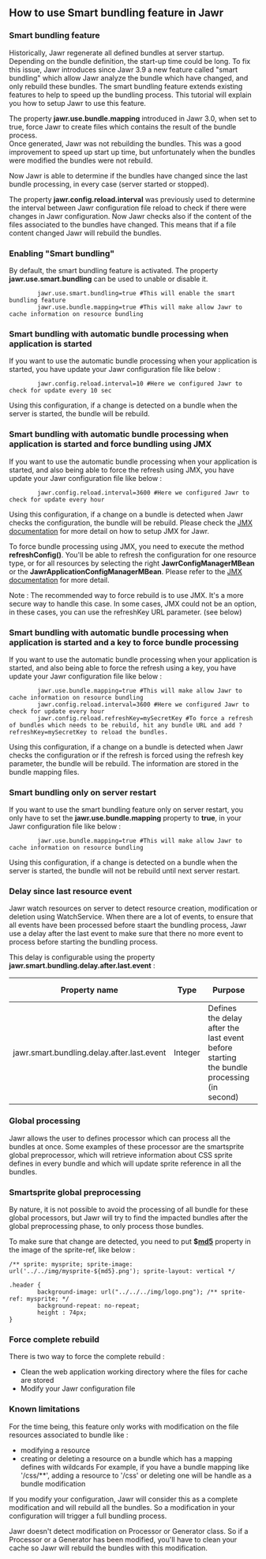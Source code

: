 How to use Smart bundling feature in Jawr
------------

### Smart bundling feature

Historically, Jawr regenerate all defined bundles at server startup.
Depending on the bundle definition, the start-up time could be long. To
fix this issue, Jawr introduces since Jawr 3.9 a new feature called
"smart bundling" which allow Jawr analyze the bundle which have changed,
and only rebuild these bundles. The smart bundling feature extends
existing features to help to speed up the bundling process. This
tutorial will explain you how to setup Jawr to use this feature.

The property **jawr.use.bundle.mapping** introduced in Jawr 3.0, when
set to true, force Jawr to create files which contains the result of the
bundle process.  
Once generated, Jawr was not rebuilding the bundles. This was a good
improvement to speed up start up time, but unfortunately when the
bundles were modified the bundles were not rebuild. 

Now Jawr is able to determine if the bundles have changed since the last
bundle processing, in every case (server started or stopped).

The property **jawr.config.reload.interval** was previously used to
determine the interval between Jawr configuration file reload to check
if there were changes in Jawr configuration. Now Jawr checks also if the
content of the files associated to the bundles have changed. This means
that if a file content changed Jawr will rebuild the bundles.

### Enabling "Smart bundling"

By default, the smart bundling feature is activated. The property
**jawr.use.smart.bundling** can be used to unable or disable it.


            jawr.use.smart.bundling=true #This will enable the smart bundling feature
            jawr.use.bundle.mapping=true #This will make allow Jawr to cache information on resource bundling


### Smart bundling with automatic bundle processing when application is started

If you want to use the automatic bundle processing when your application
is started, you have update your Jawr configuration file like below :

            jawr.config.reload.interval=10 #Here we configured Jawr to check for update every 10 sec

Using this configuration, if a change is detected on a bundle when the
server is started, the bundle will be rebuild.


### Smart bundling with automatic bundle processing when application is started and force bundling using JMX

If you want to use the automatic bundle processing when your application
is started, and also being able to force the refresh using JMX, you have
update your Jawr configuration file like below :

            jawr.config.reload.interval=3600 #Here we configured Jawr to check for update every hour
            

Using this configuration, if a change on a bundle is detected when Jawr
checks the configuration, the bundle will be rebuild. Please check the
[JMX documentation](../docs/jmx_support.html) for more detail on how to
setup JMX for Jawr.

To force bundle processing using JMX, you need to execute the method
**refreshConfig()**. You'll be able to refresh the configuration for one
resource type, or for all resources by selecting the right
**JawrConfigManagerMBean** or the **JawrApplicationConfigManagerMBean**.
Please refer to the [JMX documentation](../docs/jmx_support.html) for
more detail.

Note : The recommended way to force rebuild is to use JMX. It's a more
secure way to handle this case. In some cases, JMX could not be an
option, in these cases, you can use the refreshKey URL parameter. (see
below)

### Smart bundling with automatic bundle processing when application is started and a key to force bundle processing

If you want to use the automatic bundle processing when your application
is started, and also being able to force the refresh using a key, you
have update your Jawr configuration file like below :

            jawr.use.bundle.mapping=true #This will make allow Jawr to cache information on resource bundling
            jawr.config.reload.interval=3600 #Here we configured Jawr to check for update every hour
            jawr.config.reload.refreshKey=mySecretKey #To force a refresh of bundles which needs to be rebuild, hit any bundle URL and add ?refreshKey=mySecretKey to reload the bundles.
            

Using this configuration, if a change on a bundle is detected when Jawr
checks the configuration or if the refresh is forced using the refresh
key parameter, the bundle will be rebuild. The information are stored in
the bundle mapping files.

### Smart bundling only on server restart

If you want to use the smart bundling feature only on server restart,
you only have to set the **jawr.use.bundle.mapping** property to
**true**, in your Jawr configuration file like below :


            jawr.use.bundle.mapping=true #This will make allow Jawr to cache information on resource bundling


Using this configuration, if a change is detected on a bundle when the
server is started, the bundle will not be rebuild until next server
restart.

### Delay since last resource event

Jawr watch resources on server to detect resource creation, modification or deletion using WatchService.
When there are a lot of events, to ensure that all events have been processed before staart the bundling process, Jawr use a delay after the last event to make sure that there no more event to process before starting the bundling process.

This delay is configurable using the property **jawr.smart.bundling.delay.after.last.event** :

| **Property name** | **Type** | **Purpose** | **Default value** |
|-------------------|----------|-------------|-------------------|
| jawr.smart.bundling.delay.after.last.event | Integer | Defines the delay after the last event before starting the bundle processing (in second) | 2 |


### Global processing

Jawr allows the user to defines processor which can process all the
bundles at once. Some examples of these processor are the smartsprite
global preprocessor, which will retrieve information about CSS sprite
defines in every bundle and which will update sprite reference in all the bundles.


### Smartsprite global preprocessing

By nature, it is not possible to avoid the processing of all bundle for
these global processors, but Jawr will try to find the impacted bundles
after the global preprocessing phase, to only process those bundles.

To make sure that change are detected, you need to put **\$[md5]()**
property in the image of the sprite-ref, like below :


            
    /** sprite: mysprite; sprite-image: url('../../img/mysprite-${md5}.png'); sprite-layout: vertical */ 

    .header {
            background-image: url("../../../img/logo.png"); /** sprite-ref: mysprite; */
            background-repeat: no-repeat;
            height : 74px;
    }


### Force complete rebuild

There is two way to force the complete rebuild :
 - Clean the web application working directory where the files for cache are stored
 - Modify your Jawr configuration file


### Known limitations

For the time being, this feature only works with modification on the file resources associated to bundle like :
 - modifying a resource
 - creating or deleting a resource on a bundle which has a mapping defines with wildcards
 For example, if you have a bundle mapping like '/css/**', adding a resource to '/css' or deleting one will be handle as a bundle modification
   
If you modify your configuration, Jawr will consider this as a complete modification and will rebuild all the bundles.
So a modification in your configuration will trigger a full bundling process.

Jawr doesn't detect modification on Processor or Generator class. So if a Processor or a Generator has been modified, you'll have to clean your cache so Jawr will rebuild the bundles with this modification.
